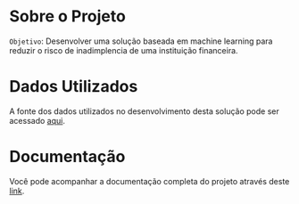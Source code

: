 # **Sobre o Projeto**
`Objetivo`: Desenvolver uma solução baseada em machine learning para reduzir o risco de inadimplencia de uma instituição financeira.

# **Dados Utilizados**
A fonte dos dados utilizados no desenvolvimento desta solução pode ser acessado [aqui](https://www.kaggle.com/competitions/home-credit-default-risk/data).

# **Documentação**
Você pode acompanhar a documentação completa do projeto através deste [link](https://leonardolaino.github.io/2024/04/06/creditscoring.html).
